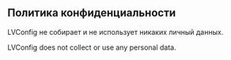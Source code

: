 ## Политика конфиденциальности

LVConfig не собирает и не использует никаких личный данных.

LVConfig does not collect or use any personal data.

